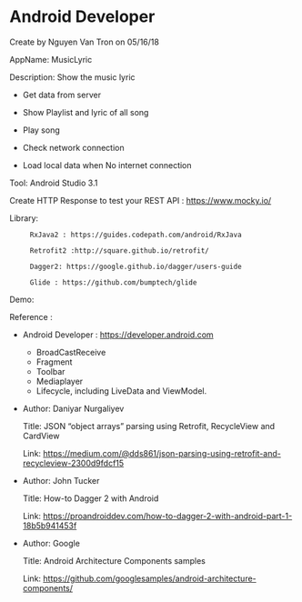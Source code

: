 # Android Developer
Create by Nguyen Van Tron on 05/16/18

AppName: MusicLyric

Description: Show the music lyric
- Get data from server

- Show Playlist and lyric of all song 

- Play song

- Check network connection

- Load local data when No internet connection


Tool: Android Studio 3.1

Create HTTP Response to test your REST API : https://www.mocky.io/ 

Library: 

         RxJava2 : https://guides.codepath.com/android/RxJava

         Retrofit2 :http://square.github.io/retrofit/
         
         Dagger2: https://google.github.io/dagger/users-guide
         
         Glide : https://github.com/bumptech/glide
 
Demo: 

Reference : 

* Android Developer : https://developer.android.com
    + BroadCastReceive
    + Fragment
    + Toolbar
    + Mediaplayer
    + Lifecycle, including LiveData and ViewModel.

* Author: Daniyar Nurgaliyev

  Title: JSON “object arrays” parsing using Retrofit, RecycleView and CardView
  
  Link: https://medium.com/@dds861/json-parsing-using-retrofit-and-recycleview-2300d9fdcf15
  
* Author: John Tucker

  Title: How-to Dagger 2 with Android
 
  Link: https://proandroiddev.com/how-to-dagger-2-with-android-part-1-18b5b941453f
  
* Author: Google
  
  Title: Android Architecture Components samples
  
  Link: https://github.com/googlesamples/android-architecture-components/

